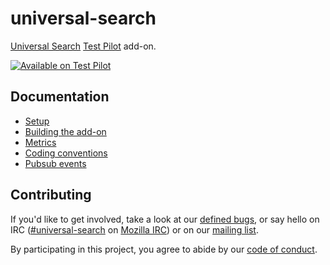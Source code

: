# universal-search

[Universal Search](https://wiki.mozilla.org/Firefox/Universal_Search) [Test Pilot](https://wiki.mozilla.org/Test_Pilot) add-on.

[![Available on Test Pilot](https://img.shields.io/badge/available_on-Test_Pilot-0996F8.svg)](https://testpilot.firefox.com/experiments/universal-search)


## Documentation

- [Setup](docs/setup.md)
- [Building the add-on](docs/building.md)
- [Metrics](docs/metrics.md)
- [Coding conventions](docs/conventions.md)
- [Pubsub events](docs/events.md)


## Contributing

If you'd like to get involved, take a look at our [defined bugs](https://github.com/mozilla/universal-search/issues?q=is%3Aopen+is%3Aissue+label%3Astatus%3Adefined), or say hello on IRC ([#universal-search](irc://irc.mozilla.org/universal-search) on [Mozilla IRC](https://wiki.mozilla.org/IRC)) or on our [mailing list](https://mail.mozilla.org/listinfo/testpilot-dev).

By participating in this project, you agree to abide by our [code of conduct](./CODE_OF_CONDUCT.md).
